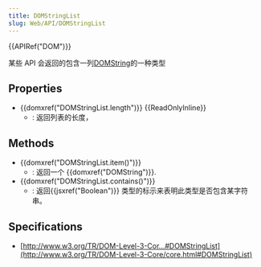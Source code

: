```yaml
---
title: DOMStringList
slug: Web/API/DOMStringList
---
```


{{APIRef("DOM")}}

某些 API 会返回的包含一列[DOMString](/En/DOM/DOMString)的一种类型

## Properties

- {{domxref("DOMStringList.length")}} {{ReadOnlyInline}}
  - : 返回列表的长度，

## Methods

- {{domxref("DOMStringList.item()")}}
  - : 返回一个 {{domxref("DOMString")}}.
- {{domxref("DOMStringList.contains()")}}
  - : 返回{{jsxref("Boolean")}} 类型的标示来表明此类型是否包含某字符串。

## Specifications

- [http://www.w3.org/TR/DOM-Level-3-Cor...#DOMStringList](http://www.w3.org/TR/DOM-Level-3-Core/core.html#DOMStringList)
